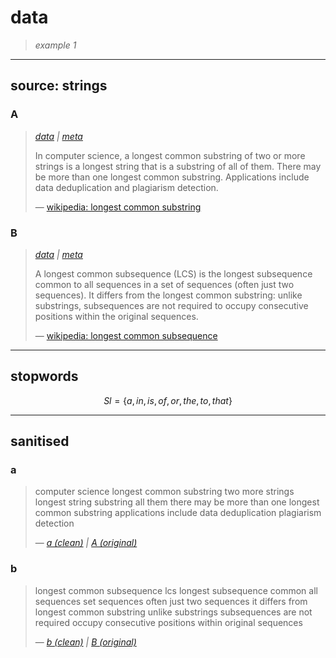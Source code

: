 # data
> *example 1*

---
## source: strings

### A
> *[data](/data/a.txt) | [meta](/data/a-meta.txt)*
>
> In computer science, a longest common substring of two or more strings is a longest string that is a substring of all of them. There may be more than one longest common substring. Applications include data deduplication and plagiarism detection.
>
> — [wikipedia: longest common substring](https://en.wikipedia.org/wiki/Longest_common_substring)

### B
> *[data](/data/b.txt) | [meta](/data/b-meta.txt)*
>
> A longest common subsequence (LCS) is the longest subsequence common to all sequences in a set of sequences (often just two sequences). It differs from the longest common substring: unlike substrings, subsequences are not required to occupy consecutive positions within the original sequences.
>
> — [wikipedia: longest common subsequence](https://en.wikipedia.org/wiki/Longest_common_subsequence)

---

## stopwords

$$Sl = \lbrace a, in, is, of, or, the, to, that \rbrace$$

---
## sanitised

### a
>
> computer science longest common substring two more strings longest string substring all them there may be more than one longest common substring applications include data deduplication plagiarism detection
>
> — *[a (clean)](/data/a-clean.txt) | [A (original)](/data/a.txt)*

### b
>
> longest common subsequence lcs longest subsequence common all sequences set sequences often just two sequences it differs from longest common substring unlike substrings subsequences are not required occupy consecutive positions within original sequences
>
> — *[b (clean)](/data/b-clean.txt) | [B (original)](/data/b.txt)*

